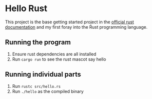 # Hello Rust

This project is the base getting started project in the [official rust documentation](https://www.rust-lang.org/learn/get-started) and my first foray into the Rust programming language.

## Running the program

1. Ensure rust dependencies are all installed
1. Run `cargo run` to see the rust mascot say hello

## Running individual parts

1. Run `rustc src/hello.rs`
1. Run `./hello` as the compiled binary
